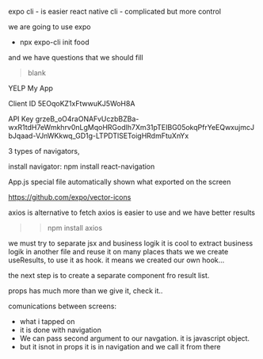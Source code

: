expo cli - is easier
react native cli - complicated but more control

we are going to use expo

* npx expo-cli init food

and we have questions that we should fill
> blank



YELP
My App

Client ID
5EOqoKZ1xFtwwuKJ5WoH8A

API Key
grzeB_oO4raONAFvUczbBZBa-wxR1tdH7eWmkhrv0nLgMqoHRGodlh7Xm31pTEIBG05okqPfrYeEQwxujmcJbJqaad-VJnWKkwq_GD1g-LTPDTlSEToigHRdmFtuXnYx




3 types of navigators,

install navigator: npm install react-navigation


App.js special file
automatically shown what exported
on the screen

https://github.com/expo/vector-icons



axios is alternative to fetch 
axios is easier to use and we have better results

>>npm install axios




we must try to separate jsx and business logik
it is cool to extract business logik in another file
and reuse it on many places
thats we we create useResults, to use it as hook.
it means we created our own hook...


the next step is to create a separate component fro result list.


props has much more than we give it, check it..


comunications between screens:
- what i tapped on
- it is done with navigation
- We can pass second argument to our navgation. it is javascript object.
- but it isnot in props it is in navigation and we call it from there